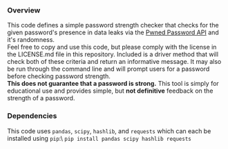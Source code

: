 ### Overview ###
This code defines a simple password strength checker that checks for the given password's presence in data leaks via the [Pwned Password API](https://haveibeenpwned.com/API/v3) and it's randomness.\
Feel free to copy and use this code, but please comply with the license in the LICENSE.md file in this repository. 
Included is a driver method that will check both of these criteria and return an informative message. It may also be run through the command line and will prompt  users for a password before checking password strength.\
**This does not guarantee that a password is strong.** This tool is simply for educational use and provides simple, but **not definitive** feedback on the strength of a password.

### Dependencies ###
This code uses `pandas`, `scipy`, `hashlib`, and `requests` which can each be installed using `pip`:\ 
`
pip install pandas scipy hashlib requests
`

